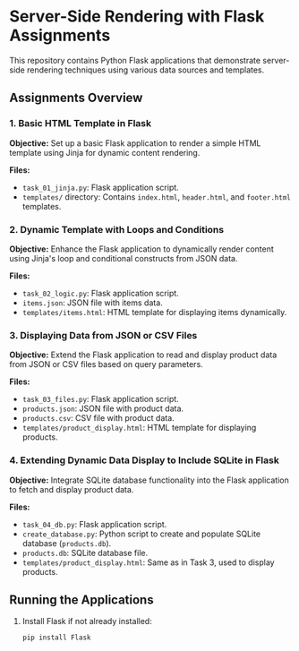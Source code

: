 # Server-Side Rendering with Flask Assignments

This repository contains Python Flask applications that demonstrate server-side rendering techniques using various data sources and templates.

## Assignments Overview

### 1. Basic HTML Template in Flask

**Objective:** Set up a basic Flask application to render a simple HTML template using Jinja for dynamic content rendering.

**Files:**
- `task_01_jinja.py`: Flask application script.
- `templates/` directory: Contains `index.html`, `header.html`, and `footer.html` templates.

### 2. Dynamic Template with Loops and Conditions

**Objective:** Enhance the Flask application to dynamically render content using Jinja's loop and conditional constructs from JSON data.

**Files:**
- `task_02_logic.py`: Flask application script.
- `items.json`: JSON file with items data.
- `templates/items.html`: HTML template for displaying items dynamically.

### 3. Displaying Data from JSON or CSV Files

**Objective:** Extend the Flask application to read and display product data from JSON or CSV files based on query parameters.

**Files:**
- `task_03_files.py`: Flask application script.
- `products.json`: JSON file with product data.
- `products.csv`: CSV file with product data.
- `templates/product_display.html`: HTML template for displaying products.

### 4. Extending Dynamic Data Display to Include SQLite in Flask

**Objective:** Integrate SQLite database functionality into the Flask application to fetch and display product data.

**Files:**
- `task_04_db.py`: Flask application script.
- `create_database.py`: Python script to create and populate SQLite database (`products.db`).
- `products.db`: SQLite database file.
- `templates/product_display.html`: Same as in Task 3, used to display products.

## Running the Applications

1. Install Flask if not already installed:
   ```bash
   pip install Flask

